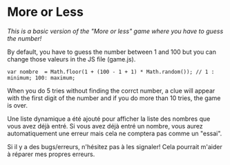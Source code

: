 <h1>More or Less</h1>

<em>This is a basic version of the "More or less" game where you have to guess the number!</em>

By default, you have to guess the number between 1 and 100 but you can change those valeurs in the JS file (game.js).

```
var nombre  = Math.floor(1 + (100 - 1 + 1) * Math.random()); // 1 : minimum; 100: maximum;
```
When you do 5 tries without finding the corrct number, a clue will appear with the first digit of the number and if you do more than 10 tries, the game is over.

Une liste dynamique a été ajouté pour afficher la liste des nombres que vous avez déjà entré. Si vous avez déjà entré un nombre, vous aurez automatiquement une erreur mais cela ne comptera pas comme un "essai".

Si il y a des bugs/erreurs, n'hésitez pas à les signaler! Cela pourrait m'aider à réparer mes propres erreurs.
